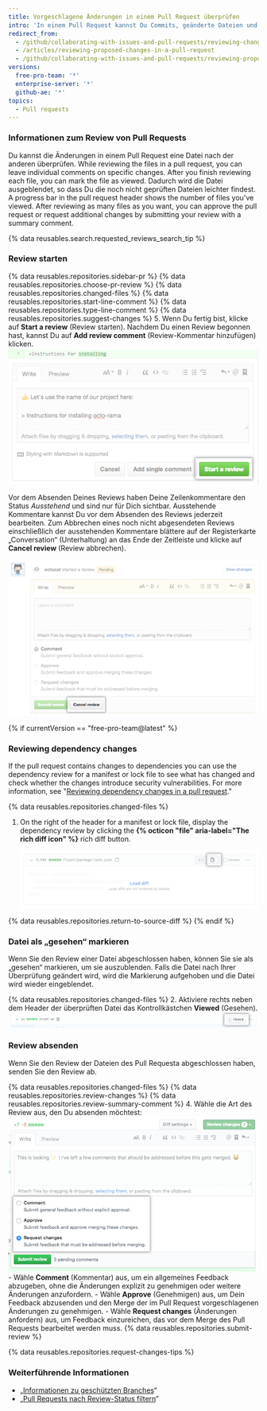 ```yaml
---
title: Vorgeschlagene Änderungen in einem Pull Request überprüfen
intro: 'In einem Pull Request kannst Du Commits, geänderte Dateien und die Unterschiede (Diffs) zwischen den Dateien im Basis- und im Vergleichs-Branch überprüfen und besprechen.'
redirect_from:
  - /github/collaborating-with-issues-and-pull-requests/reviewing-changes-in-pull-requests/reviewing-proposed-changes-in-a-pull-request
  - /articles/reviewing-proposed-changes-in-a-pull-request
  - /github/collaborating-with-issues-and-pull-requests/reviewing-proposed-changes-in-a-pull-request
versions:
  free-pro-team: '*'
  enterprise-server: '*'
  github-ae: '*'
topics:
  - Pull requests
---
```


### Informationen zum Review von Pull Requests

Du kannst die Änderungen in einem Pull Request eine Datei nach der anderen überprüfen. While reviewing the files in a pull request, you can leave individual comments on specific changes. After you finish reviewing each file, you can mark the file as viewed. Dadurch wird die Datei ausgeblendet, so dass Du die noch nicht geprüften Dateien leichter findest. A progress bar in the pull request header shows the number of files you've viewed. After reviewing as many files as you want, you can approve the pull request or request additional changes by submitting your review with a summary comment.

{% data reusables.search.requested_reviews_search_tip %}

### Review starten

{% data reusables.repositories.sidebar-pr %}
{% data reusables.repositories.choose-pr-review %}
{% data reusables.repositories.changed-files %}
{% data reusables.repositories.start-line-comment %}
{% data reusables.repositories.type-line-comment %}
{% data reusables.repositories.suggest-changes %}
5. Wenn Du fertig bist, klicke auf **Start a review** (Review starten). Nachdem Du einen Review begonnen hast, kannst Du auf **Add review comment** (Review-Kommentar hinzufügen) klicken. ![Schaltfläche „Start a review“ (Review starten)](/assets/images/help/pull_requests/start-a-review-button.png)

Vor dem Absenden Deines Reviews haben Deine Zeilenkommentare den Status _Ausstehend_ und sind nur für Dich sichtbar. Ausstehende Kommentare kannst Du vor dem Absenden des Reviews jederzeit bearbeiten. Zum Abbrechen eines noch nicht abgesendeten Reviews einschließlich der ausstehenden Kommentare blättere auf der Registerkarte „Conversation“ (Unterhaltung) an das Ende der Zeitleiste und klicke auf **Cancel review** (Review abbrechen).

![Schaltfläche „Cancel review“ (Review abbrechen)](/assets/images/help/pull_requests/cancel-review-button.png)

{% if currentVersion == "free-pro-team@latest" %}
### Reviewing dependency changes

If the pull request contains changes to dependencies you can use the dependency review for a manifest or lock file to see what has changed and check whether the changes introduce security vulnerabilities. For more information, see "[Reviewing dependency changes in a pull request](/github/collaborating-with-issues-and-pull-requests/reviewing-dependency-changes-in-a-pull-request)."

{% data reusables.repositories.changed-files %}

1. On the right of the header for a manifest or lock file, display the dependency review by clicking the **{% octicon "file" aria-label="The rich diff icon" %}** rich diff button.

   ![The rich diff button](/assets/images/help/pull_requests/dependency-review-rich-diff.png)

{% data reusables.repositories.return-to-source-diff %}
{% endif %}

### Datei als „gesehen“ markieren

Wenn Sie den Review einer Datei abgeschlossen haben, können Sie sie als „gesehen“ markieren, um sie auszublenden. Falls die Datei nach Ihrer Überprüfung geändert wird, wird die Markierung aufgehoben und die Datei wird wieder eingeblendet.

{% data reusables.repositories.changed-files %}
2. Aktiviere rechts neben dem Header der überprüften Datei das Kontrollkästchen **Viewed** (Gesehen). ![Kontrollkästchen „Viewed“ (Gesehen)](/assets/images/help/pull_requests/viewed-checkbox.png)

### Review absenden

Wenn Sie den Review der Dateien des Pull Requesta abgeschlossen haben, senden Sie den Review ab.

{% data reusables.repositories.changed-files %}
{% data reusables.repositories.review-changes %}
{% data reusables.repositories.review-summary-comment %}
4. Wähle die Art des Review aus, den Du absenden möchtest: ![Optionsfelder mit Review-Optionen](/assets/images/help/pull_requests/pull-request-review-statuses.png)
    - Wähle **Comment** (Kommentar) aus, um ein allgemeines Feedback abzugeben, ohne die Änderungen explizit zu genehmigen oder weitere Änderungen anzufordern.
    - Wähle **Approve** (Genehmigen) aus, um Dein Feedback abzusenden und den Merge der im Pull Request vorgeschlagenen Änderungen zu genehmigen.
    - Wähle **Request changes** (Änderungen anfordern) aus, um Feedback einzureichen, das vor dem Merge des Pull Requests bearbeitet werden muss.
{% data reusables.repositories.submit-review %}

{% data reusables.repositories.request-changes-tips %}

### Weiterführende Informationen

- „[Informationen zu geschützten Branches](/github/administering-a-repository/about-protected-branches#require-pull-request-reviews-before-merging)“
- „[Pull Requests nach Review-Status filtern](/github/managing-your-work-on-github/filtering-pull-requests-by-review-status)“
